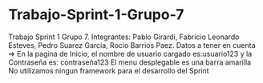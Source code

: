 # Trabajo-Sprint-1-Grupo-7  
  
Trabajo Sprint 1 Grupo 7. 
Integrantes: Pablo Girardi, Fabricio Leonardo Esteves, Pedro Suarez Garcia, Rocio Barrios Paez.
Datos a tener en cuenta => En la pagina de Inicio, el nombre de usuario cargado es:usuario123 y la Contraseña es: contraseña123
El menu desplegable es una barra amarilla
No utilizamos ningun framework para el desarrollo del Sprint
